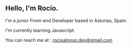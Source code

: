 
## Hello, I'm Rocío. 

I'm a junior Front-end Developer based in Asturias, Spain.

I'm currently learning Javascript. 

You can reach me at : rocioalonso.dev@gmail.com


<!--
**rocioAlonsoDev/rocioAlonsoDev** is a ✨ _special_ ✨ repository because its `README.md` (this file) appears on your GitHub profile.

Here are some ideas to get you started:

- 🔭 I’m currently working on ...
- 🌱 I’m currently learning ...
- 👯 I’m looking to collaborate on ...
- 🤔 I’m looking for help with ...
- 💬 Ask me about ...
- 📫 How to reach me: ...
- 😄 Pronouns: ...
- ⚡ Fun fact: ...
-->
